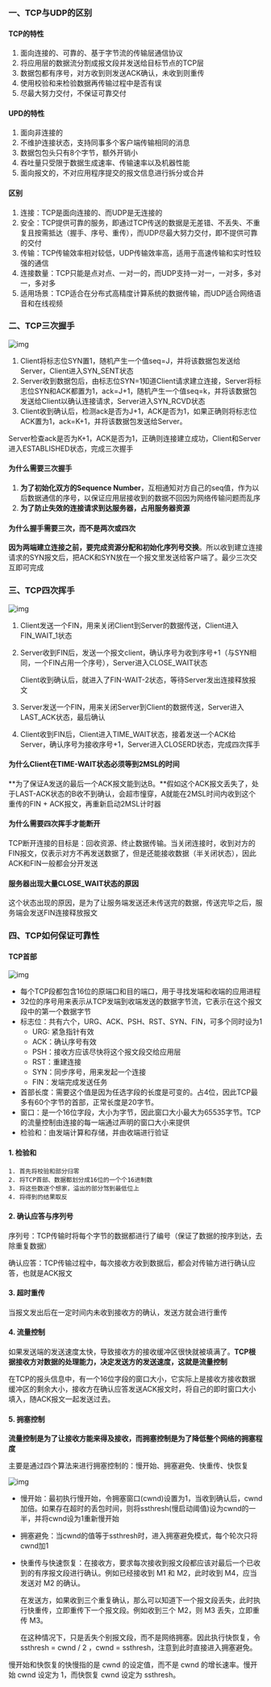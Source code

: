 ### 一、TCP与UDP的区别

#### TCP的特性

1. 面向连接的、可靠的、基于字节流的传输层通信协议
2. 将应用层的数据流分割成报文段并发送给目标节点的TCP层
3. 数据包都有序号，对方收到则发送ACK确认，未收到则重传
4. 使用校验和来检验数据再传输过程中是否有误	
5. 尽最大努力交付，不保证可靠交付



#### UPD的特性

1. 面向非连接的
2. 不维护连接状态，支持同事多个客户端传输相同的消息
3. 数据包包头只有8个字节，额外开销小
4. 吞吐量只受限于数据生成速率、传输速率以及机器性能
5. 面向报文的，不对应用程序提交的报文信息进行拆分或合并



#### 区别

1. 连接：TCP是面向连接的、而UDP是无连接的
2. 安全：TCP提供可靠的服务，即通过TCP传送的数据是无差错、不丢失、不重复且按需抵达（握手、序号、重传），而UDP尽最大努力交付，即不提供可靠的交付
3. 传输：TCP传输效率相对较低，UDP传输效率高，适用于高速传输和实时性较强的通信
4. 连接数量：TCP只能是点对点、一对一的，而UDP支持一对一，一对多，多对一，多对多
5. 适用场景：TCP适合在分布式高精度计算系统的数据传输，而UDP适合网络语音和在线视频



### 二、TCP三次握手

![img](../docs/TCP三次握手)

1. Client将标志位SYN置1，随机产生一个值seq=J，并将该数据包发送给Server，Client进入SYN_SENT状态
2. Server收到数据包后，由标志位SYN=1知道Client请求建立连接，Server将标志位SYN和ACK都置为1，ack=J+1，随机产生一个值seq=k，并将该数据包发送给Client以确认连接请求，Server进入SYN_RCVD状态
3. Client收到确认后，检测ack是否为J+1，ACK是否为1，如果正确则将标志位ACK置为1，ack=K+1，并将该数据包发送给Server。

​       Server检查ack是否为K+1，ACK是否为1，正确则连接建立成功，Client和Server进入ESTABLISHED状态，完成三次握手



#### 为什么需要三次握手

1. **为了初始化双方的Sequence Number**，互相通知对方自己的seq值，作为以后数据通信的序号，以保证应用层接收到的数据不回因为网络传输问题而乱序
2. **为了防止失效的连接请求到达服务器，占用服务器资源**



#### 为什么握手需要三次，而不是两次或四次

**因为两端建立连接之前，要完成资源分配和初始化序列号交换**。所以收到建立连接请求的SYN报文后，把ACK和SYN放在一个报文里发送给客户端了。最少三次交互即可完成



### 三、TCP四次挥手

![img](../docs/TCP四次挥手)

1. Client发送一个FIN，用来关闭Client到Server的数据传送，Client进入FIN_WAIT_1状态

2. Server收到FIN后，发送一个报文client，确认序号为收到序号+1（与SYN相同，一个FIN占用一个序号），Server进入CLOSE_WAIT状态

   Client收到确认后，就进入了FIN-WAIT-2状态，等待Server发出连接释放报文

3. Server发送一个FIN，用来关闭Server到Client的数据传送，Server进入LAST_ACK状态，最后确认

4. Client收到FIN后，Client进入TIME_WAIT状态，接着发送一个ACK给Server，确认序号为接收序号+1，Server进入CLOSERD状态，完成四次挥手



#### **为什么Client在TIME-WAIT状态必须等到2MSL的时间**

​    **为了保证A发送的最后一个ACK报文能到达B。**假如这个ACK报文丢失了，处于LAST-ACK状态的B收不到确认，会超市憧穿，A就能在2MSL时间内收到这个重传的FIN + ACK报文，再重新启动2MSL计时器



#### 为什么需要四次挥手才能断开

TCP断开连接的目标是：回收资源、终止数据传输。当关闭连接时，收到对方的FIN报文，仅表示对方不再发送数据了，但是还能接收数据（半关闭状态），因此ACK和FIN一般都会分开发送



#### 服务器出现大量CLOSE_WAIT状态的原因

这个状态出现的原因，是为了让服务端发送还未传送完的数据，传送完毕之后，服务端会发送FIN连接释放报文



### 四、TCP如何保证可靠性

#### TCP首部

![img](../docs/TCP首部.png)



- 每个TCP段都包含16位的原端口和目的端口，用于寻找发端和收端的应用进程
- 32位的序号用来表示从TCP发端到收端发送的数据字节流，它表示在这个报文段中的第一个数据字节
- 标志位：共有六个，URG、ACK、PSH、RST、SYN、FIN，可多个同时设为1
  - URG: 紧急指针有效
  - ACK：确认序号有效
  - PSH：接收方应该尽快将这个报文段交给应用层
  - RST：重建连接
  - SYN：同步序号，用来发起一个连接
  - FIN：发端完成发送任务
- 首部长度：需要这个值是因为任选字段的长度是可变的。占4位，因此TCP最多有60个字节的首部，正常长度是20字节。
- 窗口：是一个16位字段，大小为字节，因此窗口大小最大为65535字节。TCP的流量控制由连接的每一端通过声明的窗口大小来提供
- 检验和：由发端计算和存储，并由收端进行验证





#### 1. 检验和

	1. 首先将校验和部分归零
 	2. 将TCP首部、数据都划分成16位的一个个16进制数
 	3. 将这些数逐个想家，溢出的部分驾到最低位上
 	4. 将得到的结果取反



#### 2. 确认应答与序列号

 序列号：TCP传输时将每个字节的数据都进行了编号（保证了数据的按序到达，去除重复数据）

 确认应答：TCP传输过程中，每次接收方收到数据后，都会对传输方进行确认应答，也就是ACK报文



#### 3. 超时重传

当报文发出后在一定时间内未收到接收方的确认，发送方就会进行重传



#### 4. 流量控制

如果发送端的发送速度太快，导致接收方的接收缓冲区很快就被填满了。**TCP根据接收方对数据的处理能力，决定发送方的发送速度，这就是流量控制**

在TCP的报头信息中，有一个16位字段的窗口大小，它实际上是接收方接收数据缓冲区的剩余大小，接收方在确认应答发送ACK报文时，将自己的即时窗口大小填入，随ACK报文一起发送过去。



#### 5. 拥塞控制

**流量控制是为了让接收方能来得及接收，而拥塞控制是为了降低整个网络的拥塞程度**

主要是通过四个算法来进行拥塞控制的：慢开始、拥塞避免、快重传、快恢复

![img](../docs/拥塞避免)

- 慢开始：最初执行慢开始，令拥塞窗口(cwnd)设置为1，当收到确认后，cwnd加倍。如果存在超时的丢包时间，则将ssthresh(慢启动阈值)设为cwnd的一半，并将cwnd设为1重新慢开始

- 拥塞避免：当cwnd的值等于ssthresh时，进入拥塞避免模式，每个轮次只将cwnd加1

- 快重传与快速恢复：在接收方，要求每次接收到报文段都应该对最后一个已收到的有序报文段进行确认。例如已经接收到 M1 和 M2，此时收到 M4，应当发送对 M2 的确认。

  在发送方，如果收到三个重复确认，那么可以知道下一个报文段丢失，此时执行快重传，立即重传下一个报文段。例如收到三个 M2，则 M3 丢失，立即重传 M3。

  在这种情况下，只是丢失个别报文段，而不是网络拥塞。因此执行快恢复，令 ssthresh = cwnd / 2 ，cwnd = ssthresh，注意到此时直接进入拥塞避免。

慢开始和快恢复的快慢指的是 cwnd 的设定值，而不是 cwnd 的增长速率。慢开始 cwnd 设定为 1，而快恢复 cwnd 设定为 ssthresh。

